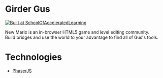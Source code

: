 # Girder Gus

[![Built at SchoolOfAcceleratedLearning](https://img.shields.io/badge/Built%20at-SchoolOfAcceleratedLearning-red.svg?style=round-square)](https://schoolofacceleratedlearning.com/)

New Mario is an in-browser HTML5 game and level editing community. Build bridges and use the world to your advantage to find all of Gus's tools.

# Technologies

- [PhaserJS](http://phaser.io/)

